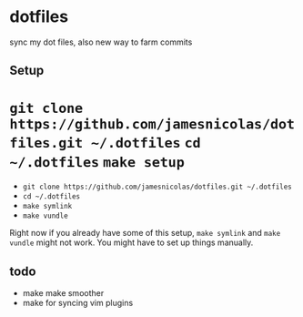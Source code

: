 # dotfiles
sync my dot files, also new way to farm commits

## Setup

`git clone https://github.com/jamesnicolas/dotfiles.git ~/.dotfiles`
`cd ~/.dotfiles`
`make setup`
=======
- `git clone https://github.com/jamesnicolas/dotfiles.git ~/.dotfiles`
- `cd ~/.dotfiles`
- `make symlink`
- `make vundle`

Right now if you already have some of this setup, `make symlink` and `make vundle` might not work. You might have to set up things manually.

## todo

- make make smoother
- make for syncing vim plugins
